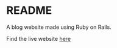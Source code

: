 # README

A blog website made using Ruby on Rails.

Find the live website [here](https://mighty-crag-22918.herokuapp.com/)